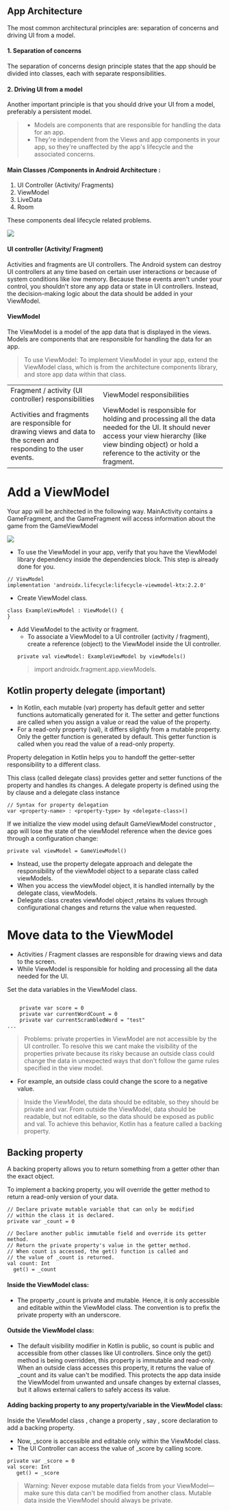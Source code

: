 ## App Architecture
The most common architectural principles are: separation of concerns and driving UI from a model.

#### 1. Separation of concerns
The separation of concerns design principle states that the app should be divided into classes, each with separate responsibilities.

#### 2. Driving UI from a model
Another important principle is that you should drive your UI from a model, preferably a persistent model. 

> * Models are components that are responsible for handling the data for an app. 
> * They're independent from the Views and app components in your app, so they're unaffected by the app's lifecycle and the associated concerns.

#### Main Classes /Components in Android Architecture :
1. UI Controller (Activity/ Fragments)
2. ViewModel
3. LiveData
4. Room

These components deal lifecycle related problems.

![](https://developer.android.com/codelabs/basic-android-kotlin-training-viewmodel/img/53dd5e42f23ffba9.png)

#### UI controller (Activity/ Fragment)
Activities and fragments are UI controllers. 
The Android system can destroy UI controllers at any time based on certain user interactions or because of system conditions like low memory.
 Because these events aren't under your control, you shouldn't store any app data or state in UI controllers. 
Instead, the decision-making logic about the data should be added in your ViewModel.

#### ViewModel

The ViewModel is a model of the app data that is displayed in the views.
Models are components that are responsible for handling the data for an app. 

> To use ViewModel: To implement ViewModel in your app, extend the ViewModel class, which is from the architecture components library, and store app data within that class.

<table>
<tr>
<td>
Fragment / activity (UI controller) responsibilities
</td>
<td>
ViewModel responsibilities
</td>
</tr>
<tr>
<td>
Activities and fragments are responsible for drawing views and data to the screen and responding to the user events.
</td>
<td>
ViewModel is responsible for holding and processing all the data needed for the UI. It should never access your view hierarchy (like view binding object) or hold a reference to the activity or the fragment.
</td>
</tr>
</table>

# Add a ViewModel

Your app will be architected in the following way. MainActivity contains a GameFragment, and the GameFragment will access information about the game from the GameViewModel

![](https://developer.android.com/codelabs/basic-android-kotlin-training-viewmodel/img/2094f3414ddff9b9.png)

* To use the ViewModel in your app, verify that you have the ViewModel library dependency inside the dependencies block. This step is already done for you.
```
// ViewModel
implementation 'androidx.lifecycle:lifecycle-viewmodel-ktx:2.2.0'
```
* Create ViewModel class.

```
class ExampleViewModel : ViewModel() {
}
```
* Add ViewModel to the activity or fragment.
    * To associate a ViewModel to a UI controller (activity / fragment), create a reference (object) to the ViewModel inside the UI controller.
    ```
    private val viewModel: ExampleViewModel by viewModels()
    ```
    > import androidx.fragment.app.viewModels.

## Kotlin property delegate (important)

* In Kotlin, each mutable (var) property has default getter and setter functions automatically generated for it. The setter and getter functions are called when you assign a value or read the value of the property.
* For a read-only property (val), it differs slightly from a mutable property. Only the getter function is generated by default. This getter function is called when you read the value of a read-only property.

Property delegation in Kotlin helps you to handoff the getter-setter responsibility to a different class.

This class (called delegate class) provides getter and setter functions of the property and handles its changes.
A delegate property is defined using the by clause and a delegate class instance

```
// Syntax for property delegation
var <property-name> : <property-type> by <delegate-class>()
```
If we initialize the view model using default GameViewModel constructor , app will lose the state of the viewModel reference when the device goes through a configuration change:
```
private val viewModel = GameViewModel()
```
* Instead, use the property delegate approach and delegate the responsibility of the viewModel object to a separate class called viewModels.
* When you access the viewModel object, it is handled internally by the delegate class, viewModels.
* Delegate class creates viewModel object ,retains its values  through configurational changes and returns the value when requested.

# Move data to the ViewModel

* Activities / Fragment classes are responsible for drawing views and data to the screen.
* While ViewModel is responsible for holding and processing all the data needed for the UI.

Set the data variables in the ViewModel class.
```class ExampleViewModel : ViewModel() {

    private var score = 0
    private var currentWordCount = 0
    private var currentScrambledWord = "test"
...
```
>Problems:
>private  properties in ViewModel are not accessible by the UI controller.
To resolve this we cant make the visibility of the properties private because its risky because an outside class could change the data in unexpected ways that don't follow the game rules specified in the view model.
*  For example, an outside class could change the score to a negative value.

>Inside the ViewModel, the data should be editable, so they should be private and var. From outside the ViewModel, data should be readable, but not editable, so the data should be exposed as public and val. To achieve this behavior, Kotlin has a feature called a backing property.

## Backing property

A backing property allows you to return something from a getter other than the exact object.

 To implement a backing property, you will override the getter method to return a read-only version of your data.

 ```
 // Declare private mutable variable that can only be modified
// within the class it is declared.
private var _count = 0 

// Declare another public immutable field and override its getter method. 
// Return the private property's value in the getter method.
// When count is accessed, the get() function is called and
// the value of _count is returned. 
val count: Int
   get() = _count

```
#### Inside the ViewModel class:
* The property _count is private and mutable. Hence, it is only accessible and editable within the ViewModel class. The convention is to prefix the private property with an underscore.

#### Outside the ViewModel class:

* The default visibility modifier in Kotlin is public, so count is public and accessible from other classes like UI controllers.
Since only the get() method is being overridden, this property is immutable and read-only.
When an outside class accesses this property, it returns the value of _count and its value can't be modified.
This protects the app data inside the ViewModel from unwanted and unsafe changes by external classes, but it allows external callers to safely access its value.

#### Adding backing property to any property/variable in the ViewModel class:

Inside the ViewModel class , change a property , say , score declaration to add a backing property.
* Now, _score is accessible and editable only within the ViewModel class.
* The UI Controller can access the value of _score by calling score.

```
private var _score = 0
val score: Int
   get() = _score
```
>Warning: Never expose mutable data fields from your ViewModel—make sure this data can't be modified from another class. Mutable data inside the ViewModel should always be private.




